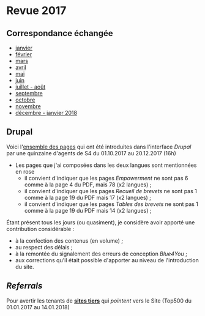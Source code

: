 # Revue 2017

## Correspondance échangée

* [janvier](2017-01.pdf)
* [février](2017-02.pdf)
* [mars](2017-03.pdf)
* [avril](2017-04.pdf)
* [mai](2017-05.pdf)
* [juin](2017-06.pdf)
* [juillet - août](2017-07_2017-08.pdf)
* [septembre](2017-09.pdf)
* [octobre](2017-10.pdf)
* [novembre](2017-10.pdf)
* [décembre - janvier 2018](2017-12_2018-01.pdf)

## Drupal

Voici l'[ensemble des pages](Arborescence_New_Internet_Fr.pdf) qui ont été introduites dans l'interface *Drupal* par une quinzaine d'agents de S4 du 01.10.2017 au 20.12.2017 (16h)

* Les pages que j'ai composées dans les deux langues sont mentionnées en rose
    * il convient d'indiquer que les pages *Empowerment* ne sont pas 6 comme à la page 4 du PDF, mais 78 (x2 langues) ;
    * il convient d'indiquer que les pages *Recueil de brevets* ne sont pas 1 comme à la page 19 du PDF mais 17 (x2 langues) ;
    * il convient d'indiquer que les pages *Tables des brevets* ne sont pas 1 comme à la page 19 du PDF mais 14 (x2 langues) ;

&Eacute;tant présent tous les jours (ou quasiment), je considère avoir apporté une contribution considérable :

* à la confection des contenus (en volume) ;
* au respect des délais ;
* à la remontée du signalement des erreurs de conception *Blue4You* ;
* aux corrections qu'il était possible d'apporter au niveau de l'introduction du site.

## *Referrals*

Pour avertir les tenants de [**sites tiers**](Pages.md) qui *pointent* vers le Site (Top500 du 01.01.2017 au 14.01.2018)
